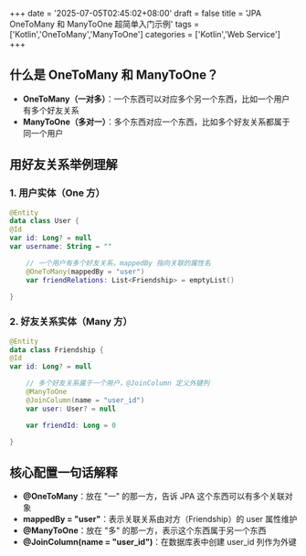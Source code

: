 +++
date = '2025-07-05T02:45:02+08:00'
draft = false
title = 'JPA OneToMany 和 ManyToOne 超简单入门示例'
tags = ['Kotlin','OneToMany','ManyToOne']
categories = ['Kotlin','Web Service']
+++

## 什么是 OneToMany 和 ManyToOne？

- **OneToMany（一对多）**：一个东西可以对应多个另一个东西，比如一个用户有多个好友关系
- **ManyToOne（多对一）**：多个东西对应一个东西，比如多个好友关系都属于同一个用户

## 用好友关系举例理解

### **1. 用户实体（One 方）**

```Kotlin
@Entity
data class User {
@Id
var id: Long? = null
var username: String = ""

    // 一个用户有多个好友关系，mappedBy 指向关联的属性名
    @OneToMany(mappedBy = "user")
    var friendRelations: List<Friendship> = emptyList()

}
```

### **2. 好友关系实体（Many 方）**

```Kotlin
@Entity
data class Friendship {
@Id
var id: Long? = null

    // 多个好友关系属于一个用户，@JoinColumn 定义外键列
    @ManyToOne
    @JoinColumn(name = "user_id")
    var user: User? = null

    var friendId: Long = 0

}
```

## 核心配置一句话解释

- **@OneToMany**：放在 "一" 的那一方，告诉 JPA 这个东西可以有多个关联对象
- **mappedBy = "user"**：表示关联关系由对方（Friendship）的 user 属性维护
- **@ManyToOne**：放在 "多" 的那一方，表示这个东西属于另一个东西
- **@JoinColumn(name = "user_id")**：在数据库表中创建 user_id 列作为外键

